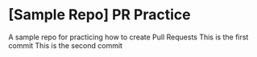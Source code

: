 # [Sample Repo] PR Practice
A sample repo for practicing how to create Pull Requests
This is the first commit
This is the second commit
